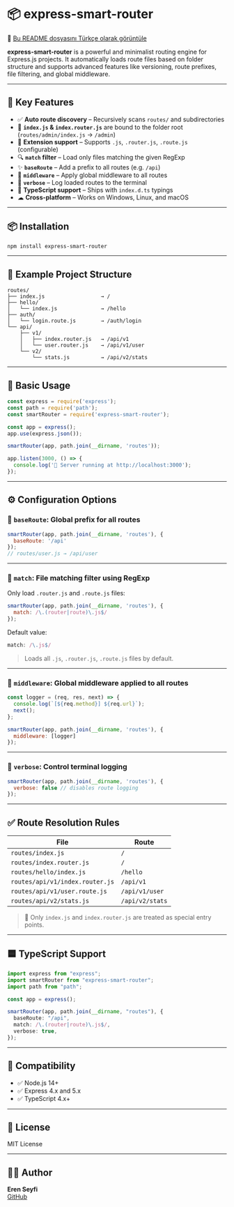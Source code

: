 # 📦 express-smart-router

🔁 [Bu README dosyasını Türkçe olarak görüntüle](./README.tr.md)

**express-smart-router** is a powerful and minimalist routing engine for Express.js projects. It automatically loads route files based on folder structure and supports advanced features like versioning, route prefixes, file filtering, and global middleware.

---

## 🚀 Key Features

- ✅ **Auto route discovery** – Recursively scans `routes/` and subdirectories
- 📁 **`index.js` & `index.router.js`** are bound to the folder root (`routes/admin/index.js` → `/admin`)
- 📄 **Extension support** – Supports `.js`, `.router.js`, `.route.js` (configurable)
- 🔍 **`match` filter** – Load only files matching the given RegExp
- ✨ **`baseRoute`** – Add a prefix to all routes (e.g. `/api`)
- 🔗 **`middleware`** – Apply global middleware to all routes
- 📣 **`verbose`** – Log loaded routes to the terminal
- 💙 **TypeScript support** – Ships with `index.d.ts` typings
- ☁ **Cross-platform** – Works on Windows, Linux, and macOS

---

## 📦 Installation

```bash
npm install express-smart-router
```

---

## 📁 Example Project Structure

```
routes/
├── index.js                  → /
├── hello/
│   └── index.js              → /hello
├── auth/
│   └── login.route.js        → /auth/login
└── api/
    ├── v1/
    │   ├── index.router.js   → /api/v1
    │   └── user.router.js    → /api/v1/user
    └── v2/
        └── stats.js          → /api/v2/stats
```

---

## 🔧 Basic Usage

```js
const express = require('express');
const path = require('path');
const smartRouter = require('express-smart-router');

const app = express();
app.use(express.json());

smartRouter(app, path.join(__dirname, 'routes'));

app.listen(3000, () => {
  console.log('🚀 Server running at http://localhost:3000');
});
```

---

## ⚙️ Configuration Options

### 🔁 `baseRoute`: Global prefix for all routes

```js
smartRouter(app, path.join(__dirname, 'routes'), {
  baseRoute: '/api'
});
// routes/user.js → /api/user
```

---

### 🧠 `match`: File matching filter using RegExp

Only load `.router.js` and `.route.js` files:

```js
smartRouter(app, path.join(__dirname, 'routes'), {
  match: /\.(router|route)\.js$/
});
```

Default value:
```js
match: /\.js$/
```

> Loads all `.js`, `.router.js`, `.route.js` files by default.

---

### 🔗 `middleware`: Global middleware applied to all routes

```js
const logger = (req, res, next) => {
  console.log(`[${req.method}] ${req.url}`);
  next();
};

smartRouter(app, path.join(__dirname, 'routes'), {
  middleware: [logger]
});
```

---

### 📣 `verbose`: Control terminal logging

```js
smartRouter(app, path.join(__dirname, 'routes'), {
  verbose: false // disables route logging
});
```

---

## ✅ Route Resolution Rules

| File                            | Route            |
|---------------------------------|------------------|
| `routes/index.js`               | `/`              |
| `routes/index.router.js`        | `/`              |
| `routes/hello/index.js`         | `/hello`         |
| `routes/api/v1/index.router.js` | `/api/v1`        |
| `routes/api/v1/user.route.js`   | `/api/v1/user`   |
| `routes/api/v2/stats.js`        | `/api/v2/stats`  |

> 📌 Only `index.js` and `index.router.js` are treated as special entry points.

---

## 🟦 TypeScript Support

```ts
import express from "express";
import smartRouter from "express-smart-router";
import path from "path";

const app = express();

smartRouter(app, path.join(__dirname, "routes"), {
  baseRoute: "/api",
  match: /\.(router|route)\.js$/,
  verbose: true,
});
```

---

## 🧪 Compatibility

- ✅ Node.js 14+
- ✅ Express 4.x and 5.x
- ✅ TypeScript 4.x+

---

## 📝 License

MIT License

---

## 👨‍💻 Author

**Eren Seyfi**  
[GitHub](https://github.com/Eren-Seyfi)

